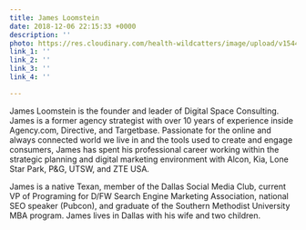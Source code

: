 ```yaml
---
title: James Loomstein
date: 2018-12-06 22:15:33 +0000
description: ''
photo: https://res.cloudinary.com/health-wildcatters/image/upload/v1544134547/image.png
link_1: ''
link_2: ''
link_3: ''
link_4: ''

---
```

James Loomstein is the founder and leader of Digital Space Consulting. James is a former agency strategist with over 10 years of experience inside Agency.com, Directive, and Targetbase. Passionate for the online and always connected world we live in and the tools used to create and engage consumers, James has spent his professional career working within the strategic planning and digital marketing environment with Alcon, Kia, Lone Star Park, P&G, UTSW, and ZTE USA.

James is a native Texan, member of the Dallas Social Media Club, current VP of Programing for D/FW Search Engine Marketing Association, national SEO speaker (Pubcon), and graduate of the Southern Methodist University MBA program. James lives in Dallas with his wife and two children.